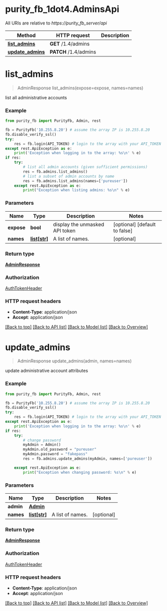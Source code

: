 # purity_fb_1dot4.AdminsApi

All URIs are relative to *https://purity_fb_server/api*

Method | HTTP request | Description
------------- | ------------- | -------------
[**list_admins**](AdminsApi.md#list_admins) | **GET** /1.4/admins | 
[**update_admins**](AdminsApi.md#update_admins) | **PATCH** /1.4/admins | 


# **list_admins**
> AdminResponse list_admins(expose=expose, names=names)



list all administrative accounts

### Example 
```python
from purity_fb import PurityFb, Admin, rest

fb = PurityFb('10.255.8.20') # assume the array IP is 10.255.8.20
fb.disable_verify_ssl()
try:
    res = fb.login(API_TOKEN) # login to the array with your API_TOKEN
except rest.ApiException as e:
    print('Exception when logging in to the array: %s\n' % e)
if res:
    try:
        # list all admin accounts (given sufficient permissions)
        res = fb.admins.list_admins()
        # list a subset of admin accounts by name
        res = fb.admins.list_admins(names=['pureuser'])
    except rest.ApiException as e:
        print("Exception when listing admins: %s\n" % e)
```

### Parameters

Name | Type | Description  | Notes
------------- | ------------- | ------------- | -------------
 **expose** | **bool**| display the unmasked API token | [optional] [default to false]
 **names** | [**list[str]**](str.md)| A list of names. | [optional] 

### Return type

[**AdminResponse**](AdminResponse.md)

### Authorization

[AuthTokenHeader](index.md#AuthTokenHeader)

### HTTP request headers

 - **Content-Type**: application/json
 - **Accept**: application/json

[[Back to top]](#) [[Back to API list]](index.md#endpoint-properties) [[Back to Model list]](index.md#documentation-for-models) [[Back to Overview]](index.md)

# **update_admins**
> AdminResponse update_admins(admin, names=names)



update administrative account attributes

### Example 
```python
from purity_fb import PurityFb, Admin, rest

fb = PurityFb('10.255.8.20') # assume the array IP is 10.255.8.20
fb.disable_verify_ssl()
try:
    res = fb.login(API_TOKEN) # login to the array with your API_TOKEN
except rest.ApiException as e:
    print('Exception when logging in to the array: %s\n' % e)
if res:
    try:
        # change password
        myAdmin = Admin()
        myAdmin.old_password = "pureuser"
        myAdmin.password = "fakepass"
        res = fb.admins.update_admins(myAdmin, names=['pureuser'])

    except rest.ApiException as e:
        print("Exception when changing password: %s\n" % e)
```

### Parameters

Name | Type | Description  | Notes
------------- | ------------- | ------------- | -------------
 **admin** | [**Admin**](Admin.md)|  | 
 **names** | [**list[str]**](str.md)| A list of names. | [optional] 

### Return type

[**AdminResponse**](AdminResponse.md)

### Authorization

[AuthTokenHeader](index.md#AuthTokenHeader)

### HTTP request headers

 - **Content-Type**: application/json
 - **Accept**: application/json

[[Back to top]](#) [[Back to API list]](index.md#endpoint-properties) [[Back to Model list]](index.md#documentation-for-models) [[Back to Overview]](index.md)

